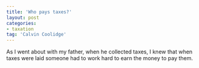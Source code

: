 ```yaml
---
title: 'Who pays taxes?'
layout: post
categories:
- taxation
tag: 'Calvin Coolidge'
---
```


As I went about with my father, when he collected taxes, I knew that when taxes were laid someone had to work hard to earn the money to pay them.